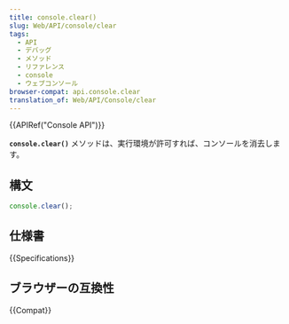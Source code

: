 ```yaml
---
title: console.clear()
slug: Web/API/console/clear
tags:
  - API
  - デバッグ
  - メソッド
  - リファレンス
  - console
  - ウェブコンソール
browser-compat: api.console.clear
translation_of: Web/API/Console/clear
---
```

{{APIRef("Console API")}}

**`console.clear()`** メソッドは、実行環境が許可すれば、コンソールを消去します。

## 構文

```js
console.clear();
```

## 仕様書

{{Specifications}}

## ブラウザーの互換性

{{Compat}}
